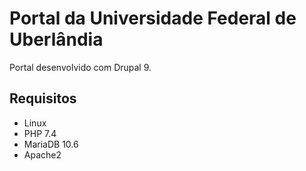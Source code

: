 # Portal da Universidade Federal de Uberlândia

Portal desenvolvido com Drupal 9.

## Requisitos

- Linux
- PHP 7.4
- MariaDB 10.6
- Apache2